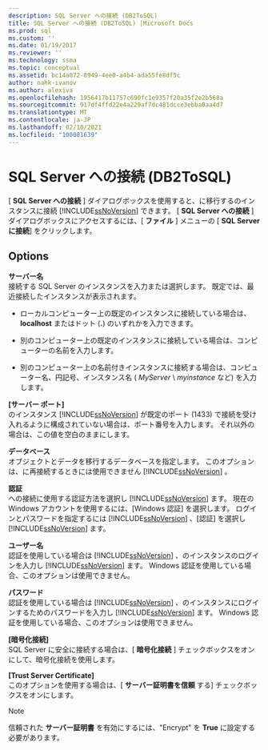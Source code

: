 ```yaml
---
description: SQL Server への接続 (DB2ToSQL)
title: SQL Server への接続 (DB2ToSQL) |Microsoft Docs
ms.prod: sql
ms.custom: ''
ms.date: 01/19/2017
ms.reviewer: ''
ms.technology: ssma
ms.topic: conceptual
ms.assetid: bc14a072-8949-4ee0-a4b4-ada55fe8df5c
author: nahk-ivanov
ms.author: alexiva
ms.openlocfilehash: 1956417b11757c690fc1e9357f20a35f2e2b568a
ms.sourcegitcommit: 917df4ffd22e4a229af7dc481dcce3ebba0aa4d7
ms.translationtype: MT
ms.contentlocale: ja-JP
ms.lasthandoff: 02/10/2021
ms.locfileid: "100081639"
---
```

# <a name="connect-to-sql-server-db2tosql"></a>SQL Server への接続 (DB2ToSQL)
[ **SQL Server への接続** ] ダイアログボックスを使用すると、に移行するのインスタンスに接続 [!INCLUDE[ssNoVersion](../../includes/ssnoversion-md.md)] できます。 [ **SQL Server への接続** ] ダイアログボックスにアクセスするには、[ **ファイル** ] メニューの [ **SQL Server に接続**] をクリックします。  
  
## <a name="options"></a>Options  
**サーバー名**  
接続する SQL Server のインスタンスを入力または選択します。 既定では、最近接続したインスタンスが表示されます。  
  
-   ローカルコンピューター上の既定のインスタンスに接続している場合は、 **localhost** またはドット (**.**) のいずれかを入力できます。  
  
-   別のコンピューター上の既定のインスタンスに接続している場合は、コンピューターの名前を入力します。  
  
-   別のコンピューター上の名前付きインスタンスに接続する場合は、コンピューター名、円記号、インスタンス名 ( *MyServer* \\ *myinstance* など) を入力します。  
  
**[サーバー ポート]**  
のインスタンス [!INCLUDE[ssNoVersion](../../includes/ssnoversion-md.md)] が既定のポート (1433) で接続を受け入れるように構成されていない場合は、ポート番号を入力します。 それ以外の場合は、この値を空白のままにします。  
  
**データベース**  
オブジェクトとデータを移行するデータベースを指定します。 このオプションは、に再接続するときには使用できません [!INCLUDE[ssNoVersion](../../includes/ssnoversion-md.md)] 。  
  
**認証**  
への接続に使用する認証方法を選択し [!INCLUDE[ssNoVersion](../../includes/ssnoversion-md.md)] ます。 現在の Windows アカウントを使用するには、[Windows 認証] を選択します。 ログインとパスワードを指定するには [!INCLUDE[ssNoVersion](../../includes/ssnoversion-md.md)] 、[認証] を選択し [!INCLUDE[ssNoVersion](../../includes/ssnoversion-md.md)] ます。  
  
**ユーザー名**  
認証を使用している場合は [!INCLUDE[ssNoVersion](../../includes/ssnoversion-md.md)] 、のインスタンスのログインを入力し [!INCLUDE[ssNoVersion](../../includes/ssnoversion-md.md)] ます。 Windows 認証を使用している場合、このオプションは使用できません。  
  
**パスワード**  
認証を使用している場合は [!INCLUDE[ssNoVersion](../../includes/ssnoversion-md.md)] 、のインスタンスにログインするためのパスワードを入力し [!INCLUDE[ssNoVersion](../../includes/ssnoversion-md.md)] ます。 Windows 認証を使用している場合、このオプションは使用できません。  
  
**[暗号化接続]**  
SQL Server に安全に接続する場合は、[ **暗号化接続** ] チェックボックスをオンにして、暗号化接続を使用します。  
  
**[Trust Server Certificate]**  
このオプションを使用する場合は、[ **サーバー証明書を信頼** する] チェックボックスをオンにします。  
  
> [!NOTE]  
> 信頼された **サーバー証明書** を有効にするには、"Encrypt" を **True** に設定する必要があります。  
  
